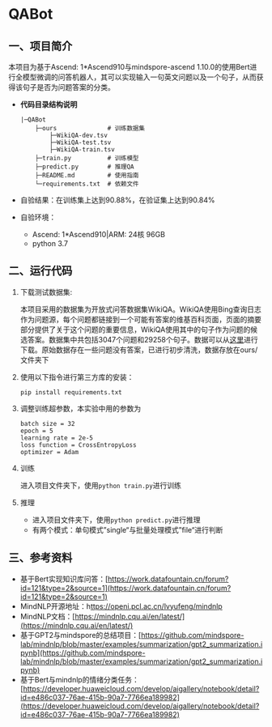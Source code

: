 # QABot

## **一、项目简介**

本项目为基于Ascend: 1*Ascend910与mindspore-ascend 1.10.0的使用Bert进行全模型微调的问答机器人，其可以实现输入一句英文问题以及一个句子，从而获得该句子是否为问题答案的分类。

- **代码目录结构说明**
  
    ```
    |─QABot
        ├─ours              # 训练数据集
            ├─WikiQA-dev.tsv
            ├─WikiQA-test.tsv
            ├─WikiQA-train.tsv
        ├─train.py          # 训练模型
        ├─predict.py        # 推理QA
        ├─README.md         # 使用指南
        └─requirements.txt  # 依赖文件
    ```
    
- 自验结果：在训练集上达到90.88%，在验证集上达到90.84%
- 自验环境：
    - Ascend: 1*Ascend910|ARM: 24核 96GB
    - python 3.7

## **二、运行代码**

1. 下载测试数据集:
   
    本项目采用的数据集为开放式问答数据集WikiQA。WikiQA使用Bing查询日志作为问题源，每个问题都链接到一个可能有答案的维基百科页面，页面的摘要部分提供了关于这个问题的重要信息，WikiQA使用其中的句子作为问题的候选答案。数据集中共包括3047个问题和29258个句子。数据可以从[这里](https://work.datafountain.cn/forum?id=121&type=2&source=1)进行下载。原始数据存在一些问题没有答案，已进行初步清洗，数据存放在ours/文件夹下
    
2. 使用以下指令进行第三方库的安装：
   
    ```
    pip install requirements.txt
    ```
    
3. 调整训练超参数，本实验中用的参数为
   
    ```
    batch size = 32
    epoch = 5
    learning rate = 2e-5
    loss function = CrossEntropyLoss
    optimizer = Adam
    ```
    
4. 训练
   
    进入项目文件夹下，使用`python train.py`进行训练
    
5. 推理
    - 进入项目文件夹下，使用`python predict.py`进行推理
    - 有两个模式：单句模式”single“与批量处理模式”file“进行判断

## **三、参考资料**

- 基于Bert实现知识库问答：[https://work.datafountain.cn/forum?id=121&type=2&source=1](https://work.datafountain.cn/forum?id=121&type=2&source=1)
- MindNLP开源地址：h[ttps://openi.pcl.ac.cn/lvyufeng/mindnlp](https://openi.pcl.ac.cn/lvyufeng/mindnlp)
- MindNLP文档：[https://mindnlp.cqu.ai/en/latest/](https://mindnlp.cqu.ai/en/latest/)
- 基于GPT2与mindspore的总结项目：[https://github.com/mindspore-lab/mindnlp/blob/master/examples/summarization/gpt2_summarization.ipynb](https://github.com/mindspore-lab/mindnlp/blob/master/examples/summarization/gpt2_summarization.ipynb)
- 基于Bert与mindnlp的情绪分类任务：[https://developer.huaweicloud.com/develop/aigallery/notebook/detail?id=e486c037-76ae-415b-90a7-7766ea189982](https://developer.huaweicloud.com/develop/aigallery/notebook/detail?id=e486c037-76ae-415b-90a7-7766ea189982)